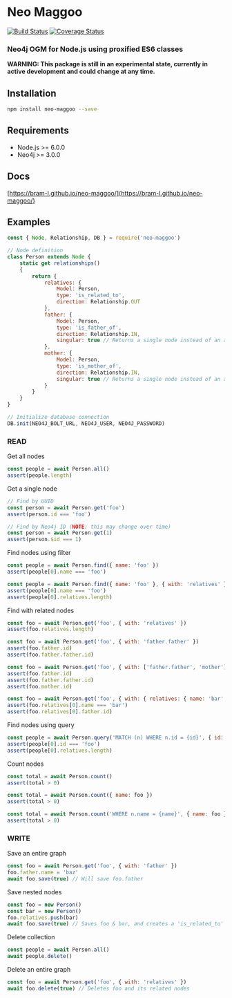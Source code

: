 # Neo Maggoo

[![Build Status](https://travis-ci.org/bram-l/neo-maggoo.svg?branch=master)](https://travis-ci.org/bram-l/neo-maggoo)
[![Coverage Status](https://coveralls.io/repos/github/bram-l/neo-maggoo/badge.svg?branch=master)](https://coveralls.io/github/bram-l/neo-maggoo?branch=master)

### Neo4j OGM for Node.js using proxified ES6 classes

**WARNING: This package is still in an experimental state, currently in active development and could change at any time.**

## Installation

```sh
npm install neo-maggoo --save
```


## Requirements
- Node.js >= 6.0.0
- Neo4j >= 3.0.0


## Docs

[https://bram-l.github.io/neo-maggoo/](https://bram-l.github.io/neo-maggoo/)


## Examples

```js
const { Node, Relationship, DB } = require('neo-maggoo')

// Node definition
class Person extends Node {
    static get relationships()
    {
        return {
            relatives: {
                Model: Person,
                type: 'is_related_to',
                direction: Relationship.OUT
            },
            father: {
                Model: Person,
                type: 'is_father_of',
                direction: Relationship.IN,
                singular: true // Returns a single node instead of an array
            },
            mother: {
                Model: Person,
                type: 'is_mother_of',
                direction: Relationship.IN,
                singular: true // Returns a single node instead of an array
            }
        }
    }
}

// Initialize database connection
DB.init(NEO4J_BOLT_URL, NEO4J_USER, NEO4J_PASSWORD)
```


### READ

Get all nodes
```js
const people = await Person.all()
assert(people.length)
```

Get a single node
```js
// Find by UUID
const person = await Person.get('foo')
assert(person.id === 'foo')
```
```js
// Find by Neo4j ID (NOTE: this may change over time)
const person = await Person.get(1)
assert(person.$id === 1)
```

Find nodes using filter
```js
const people = await Person.find({ name: 'foo' })
assert(people[0].name === 'foo')
```
```js
const people = await Person.find({ name: 'foo' }, { with: 'relatives' })
assert(people[0].name === 'foo')
assert(people[0].relatives.length)
```

Find with related nodes
```js
const foo = await Person.get('foo', { with: 'relatives' })
assert(foo.relatives.length)
```
```js
const foo = await Person.get('foo', { with: 'father.father' })
assert(foo.father.id)
assert(foo.father.father.id)
```
```js
const foo = await Person.get('foo', { with: ['father.father', 'mother'] })
assert(foo.father.id)
assert(foo.father.father.id)
assert(foo.mother.id)
```
```js
const foo = await Person.get('foo', { with: { relatives: { name: 'bar' }, 'relatives.father': true } })
assert(foo.relatives[0].name === 'bar')
assert(foo.relatives[0].father.id)
```

Find nodes using query
```js
const people = await Person.query('MATCH (n) WHERE n.id = {id}', { id: foo }, { with: 'relatives' })
assert(people[0].id === 'foo')
assert(people[0].relatives.length)
```

Count nodes
```js
const total = await Person.count()
assert(total > 0)
```
```js
const total = await Person.count({ name: foo })
assert(total > 0)
```
```js
const total = await Person.count('WHERE n.name = {name}', { name: foo })
assert(total > 0)
```

### WRITE

Save an entire graph
```js
const foo = await Person.get('foo', { with: 'father' })
foo.father.name = 'baz'
await foo.save(true) // Will save foo.father
```

Save nested nodes
```js
const foo = new Person()
const bar = new Person()
foo.relatives.push(bar)
await foo.save(true) // Saves foo & bar, and creates a 'is_related_to' relationship
```

Delete collection
```js
const people = await Person.all()
await people.delete()
```

Delete an entire graph
```js
const foo = await Person.get('foo', { with: 'relatives' })
await foo.delete(true) // Deletes foo and its related nodes
```
